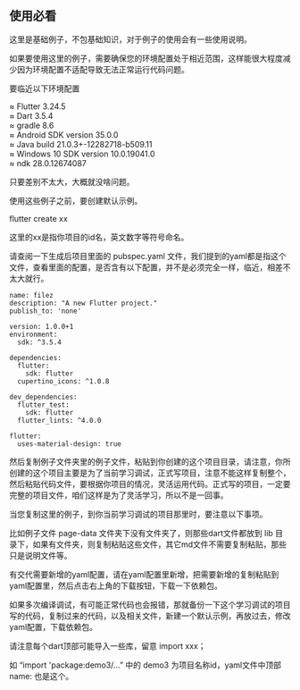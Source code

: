 ## 使用必看

这里是基础例子，不包基础知识，对于例子的使用会有一些使用说明。

如果要使用这里的例子，需要确保您的环境配置处于相近范围，这样能很大程度减少因为环境配置不适配导致无法正常运行代码问题。

要临近以下环境配置

≈ Flutter 3.24.5 <br/>
≈ Dart 3.5.4 <br/>
≈ gradle 8.6 <br/>
≈ Android SDK version 35.0.0 <br/>
≈ Java build 21.0.3+-12282718-b509.11 <br/>
≈ Windows 10 SDK version 10.0.19041.0 <br/>
≈ ndk 28.0.12674087

只要差别不太大，大概就没啥问题。

使用这些例子之前，要创建默认示例。

flutter create xx

这里的xx是指你项目的id名，英文数字等符号命名。

请查阅一下生成后项目里面的 pubspec.yaml 文件，我们提到的yaml都是指这个文件，查看里面的配置，是否含有以下配置，并不是必须完全一样，临近，相差不太大就行。

```
name: filez
description: "A new Flutter project."
publish_to: 'none'

version: 1.0.0+1
environment:
  sdk: ^3.5.4

dependencies:
  flutter:
    sdk: flutter
  cupertino_icons: ^1.0.8

dev_dependencies:
  flutter_test:
    sdk: flutter
  flutter_lints: ^4.0.0

flutter:
  uses-material-design: true
```

然后复制例子文件夹里的例子文件，粘贴到你创建的这个项目目录，请注意，你所创建的这个项目主要是为了当前学习调试，正式写项目，注意不能这样复制整个，然后粘贴代码文件，要根据你项目的情况，灵活运用代码。正式写的项目，一定要完整的项目文件，咱们这样是为了灵活学习，所以不是一回事。

当您复制这里的例子，到你当前学习调试的项目那里时，要注意以下事项。

比如例子文件 page-data 文件夹下没有文件夹了，则那些dart文件都放到 lib 目录下，如果有文件夹，则复制粘贴这些文件，其它md文件不需要复制粘贴，那些只是说明文件等。

有交代需要新增的yaml配置，请在yaml配置里新增，把需要新增的复制粘贴到yaml配置里，然后点击右上角的下载按钮，下载一下依赖包。

如果多次编译调试，有可能正常代码也会报错，那就备份一下这个学习调试的项目写的代码，复制过来的代码，以及相关文件，新建一个默认示例，再放过去，修改yaml配置，下载依赖包。

请注意每个dart顶部可能导入一些库，留意 import xxx；

如 “import 'package:demo3/...” 中的 demo3 为项目名称id，yaml文件中顶部 name: 也是这个。
